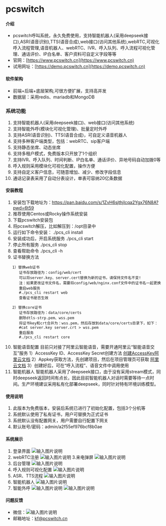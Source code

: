 # pcswitch

#### 介绍

- pcswitch呼叫系统，永久免费使用，支持智能机器人(采用deepseek接口),ASR(语音识别),TTS(语音合成),web接口(访问其他系统),webRTC,可视化呼入流程管理,语音机器人、webRTC、IVR、呼入队列、呼入流程可视化管理、通话评价、IP白名单、客户资料可自定义字段等等
- 官网：[https://www.pcswitch.cn](https://www.pcswitch.cn)
- 试用网址：[https://demo.pcswitch.cn](https://demo.pcswitch.cn)


#### 软件架构

- 前端+后端+底层架构,可很方便扩展，支持高并发
- 数据层：采用redis、mariadb和MongoDB


### 系统功能
1. 支持智能机器人(采用deepseek接口)、web接口(访问其他系统)
2. 支持智能外呼(模块化可视化管理)、批量定时外呼
3. 支持ASR(语音识别)、TTS(语音合成)，可自定义语音机器人
4. 支持多种客户端类型，包括：webRTC、sip客户端
5. 支持静态坐席、动态坐席
6. 支持多租户模式，免费版本只开放了1个组织
7. 支持IVR、呼入队列、时间判断、IP白名单、通话评价、异地号码自动加拨0等
8. 呼入规则采用模块化可视化配置，操作方便
9. 支持自定义客户信息，可随意增加、减少、修改字段信息
10. 通话记录表采用了自动分表设计，单表可容纳20亿条数据

#### 安装教程
1. 安装包下载地址为：https://pan.baidu.com/s/1ZvH6sjthjIcqa2Ygx76N8A?pwd=6t59
2. 推荐使用Centos或Rocky操作系统安装
3. 下载pcswitch安装包
4. 将pcswitch解压，比如解压到：/opt目录中
5. 运行如下命令安装：
   ./pcs_cli install
6. 安装成功后，开启系统服务
   ./pcs_cli start
7. 停止所有服务
   ./pcs_cli stop
8. 查看帮助命令
   ./pcs_cli -h
9. 证书替换方法

```
   1）替换web证书
      证书存放路径为：config/web/cert
      可以将server.key、server.cert替换为新的证书，请保持文件名不变! 
      注：如果更改证书文件名，需要将config/web/nginx.conf文件中的证书名一起更换
      重启web服务
      #./pcs_cli restart web
      查看证书是否生效

   2）替换core证书
      证书存放路径为：data/core/certs
      删除dtls-strp.pem、wss.pem
      将证书key和crt合并为：wss.pem，然后存放到data/core/certs目录下，如下：
      #cat server.key server.crt > wss.pem
      重启服务
      #./pcs_cli restart core

```
10. 智能语音配置
    目前只对接了阿里云智能语音，需要开通阿里云“智能语音交互”服务
    1）AccessKey ID、AccessKey Secret创建方法
     [创建AccessKey阿里云文档](https://help.aliyun.com/zh/ram/user-guide/create-an-accesskey-pair?spm=a2c4g.11186623.help-menu-28625.d_2_6_0.72f52c6aBsQZDH)
    2）Appkey获取方法，先创建项目，然后在项目管理页可获取
     [阿里云文档](https://help.aliyun.com/zh/isi/getting-started/manage-projects?spm=a2c4g.11186623.help-menu-30413.d_1_1.54f220d0aZccXv)
    3）创建好后，可在“呼入流程”、语音文件中调用使用
11. 智能机器人
    智能机器人采用了deepseek接口，由于没有采用stream模式，同时deepseek返回时间有点长，因此目前智能机器人对话时需要等待一点时间。生产环境建议采用私有化部署deepseek，同时针对特有环境训练模型。

#### 使用说明

1.  此版本为免费版本，安装后系统已进行了初始化配置，包括3个分机等
2.  系统默认使用了私有证书，用户可替换为正式证书
3.  系统默认没有配置网关，用户需要自行配置下网关
4.  默认账号/密码：admin/a2f55ef976bcf8b0ae

#### 系统展示
1. 登录界面
![输入图片说明](images/logon.png)
2. webRTC注册
![输入图片说明](images/front.png)
3.来电弹屏
![输入图片说明](images/ringing.png)
4. 后台管理
![输入图片说明](images/backend.png)
5. 呼入规则可视化配置
![输入图片说明](images/base.png)
6. ASR、TTS流程
![输入图片说明](images/asrtts.png)
7. 智能机器人
![输入图片说明](images/robot.png)
8. 智能外呼
![输入图片说明](images/intellcallout.png)
![输入图片说明](images/intellcalloutflow.png)

#### 问题反馈

- 微信：![输入图片说明](images/wx.png)
- 邮箱地址：kf@pcswitch.cn


